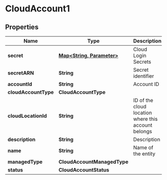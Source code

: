 

# CloudAccount1


## Properties

Name | Type | Description | Notes
------------ | ------------- | ------------- | -------------
**secret** | [**Map&lt;String, Parameter&gt;**](Parameter.md) | Cloud Login Secrets |  [optional]
**secretARN** | **String** | Secret identifier |  [optional]
**accountId** | **String** | Account ID |  [optional]
**cloudAccountType** | **CloudAccountType** |  |  [optional]
**cloudLocationId** | **String** | ID of the cloud location where this account belongs |  [optional]
**description** | **String** | Description |  [optional]
**name** | **String** | Name of the entity | 
**managedType** | **CloudAccountManagedType** |  |  [optional]
**status** | **CloudAccountStatus** |  |  [optional]



